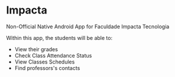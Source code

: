 # Impacta
Non-Official Native Android App for Faculdade Impacta Tecnologia

Within this app, the students will be able to:
- View their grades
- Check Class Attendance Status
- View Classes Schedules
- Find professors's contacts
